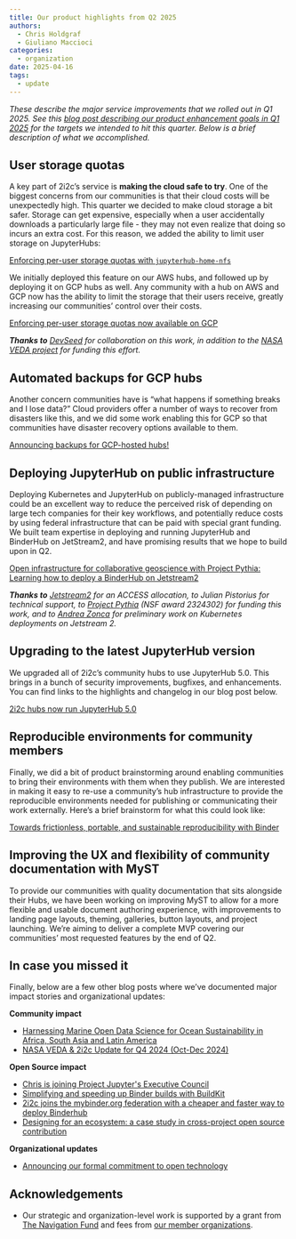 ```yaml
---
title: Our product highlights from Q2 2025
authors:
  - Chris Holdgraf
  - Giuliano Maccioci
categories:
  - organization
date: 2025-04-16
tags:
  - update
---
```


_These describe the major service improvements that we rolled out in Q1 2025. See this [blog post describing our product enhancement goals in Q1 2025](../q1-product-goals/index.md) for the targets we intended to hit this quarter. Below is a brief description of what we accomplished._

## User storage quotas

A key part of 2i2c’s service is **making the cloud safe to try**. One of the biggest concerns from our communities is that their cloud costs will be unexpectedly high. This quarter we decided to make cloud storage a bit safer. Storage can get expensive, especially when a user accidentally downloads a particularly large file - they may not even realize that doing so incurs an extra cost. For this reason, we added the ability to limit user storage on JupyterHubs:

[Enforcing per-user storage quotas with `jupyterhub-home-nfs`](https://2i2c.org/blog/2025/per-user-storage-quota/)

We initially deployed this feature on our AWS hubs, and followed up by deploying it on GCP hubs as well. Any community with a hub on AWS and GCP now has the ability to limit the storage that their users receive, greatly increasing our communities’ control over their costs.  
   
[Enforcing per-user storage quotas now available on GCP](https://2i2c.org/blog/2025/per-user-storage-quota-gcp/)

_**Thanks to** [DevSeed](https://developmentseed.org/) for collaboration on this work, in addition to the [NASA VEDA project](https://www.earthdata.nasa.gov/data/tools/veda) for funding this effort._

## Automated backups for GCP hubs

Another concern communities have is “what happens if something breaks and I lose data?” Cloud providers offer a number of ways to recover from disasters like this, and we did some work enabling this for GCP so that communities have disaster recovery options available to them.

[Announcing backups for GCP-hosted hubs!](https://2i2c.org/blog/2025/gcp-filestore-backups/)

## Deploying JupyterHub on public infrastructure

Deploying Kubernetes and JupyterHub on publicly-managed infrastructure could be an excellent way to reduce the perceived risk of depending on large tech companies for their key workflows, and potentially reduce costs by using federal infrastructure that can be paid with special grant funding. We built team expertise in deploying and running JupyterHub and BinderHub on JetStream2, and have promising results that we hope to build upon in Q2.

[Open infrastructure for collaborative geoscience with Project Pythia: Learning how to deploy a BinderHub on Jetstream2](https://2i2c.org/blog/2025/jetstream-binderhub/)

_**Thanks to** [Jetstream2](https://jetstream-cloud.org/) for an ACCESS allocation, to Julian Pistorius for technical support, to [Project Pythia](https://projectpythia.org/) (NSF award 2324302) for funding this work, and to [Andrea Zonca](https://www.zonca.dev/posts/2024-12-11-jetstream_kubernetes_magnum) for preliminary work on Kubernetes deployments on Jetstream 2._

## Upgrading to the latest JupyterHub version

We upgraded all of 2i2c’s community hubs to use JupyterHub 5.0. This brings in a bunch of security improvements, bugfixes, and enhancements. You can find links to the highlights and changelog in our blog post below.

[2i2c hubs now run JupyterHub 5.0](https://2i2c.org/blog/2025/jupyterhub5-upgrade/)

## Reproducible environments for community members

Finally, we did a bit of product brainstorming around enabling communities to bring their environments with them when they publish. We are interested in making it easy to re-use a community’s hub infrastructure to provide the reproducible environments needed for publishing or communicating their work externally. Here’s a brief brainstorm for what this could look like:

[Towards frictionless, portable, and sustainable reproducibility with Binder](https://2i2c.org/blog/2025/frictionless-reproducibility/)

## Improving the UX and flexibility of community documentation with MyST

To provide our communities with quality documentation that sits alongside their Hubs, we have been working on improving MyST to allow for a more flexible and usable document authoring experience, with improvements to landing page layouts, theming, galleries, button layouts, and project launching. We’re aiming to deliver a complete MVP covering our communities’ most requested features by the end of Q2. 

## In case you missed it

Finally, below are a few other blog posts where we’ve documented major impact stories and organizational updates:

**Community impact**

- [Harnessing Marine Open Data Science for Ocean Sustainability in Africa, South Asia and Latin America](https://2i2c.org/blog/2025/hackweek-shoutout/)  
- [NASA VEDA & 2i2c Update for Q4 2024 (Oct-Dec 2024)](https://2i2c.org/blog/2025/veda-update-q4-2024/)

**Open Source impact**

- [Chris is joining Project Jupyter's Executive Council](https://2i2c.org/blog/2025/jupyter-executive-council/)  
- [Simplifying and speeding up Binder builds with BuildKit](https://blog.jupyter.org/simplifying-and-speeding-up-binder-builds-with-buildkit-d44f96582994)  
- [2i2c joins the mybinder.org federation with a cheaper and faster way to deploy Binderhub](https://2i2c.org/blog/2025/binder-singlenode/)  
- [Designing for an ecosystem: a case study in cross-project open source contribution](https://2i2c.org/blog/2025/jupyter-book-cors/)

**Organizational updates**

- [Announcing our formal commitment to open technology](https://2i2c.org/blog/2025/community-ownership/)

## Acknowledgements

- Our strategic and organization-level work is supported by a grant from [The Navigation Fund](../../../collaborators/navigation/) and fees from [our member organizations](../../../members/).

